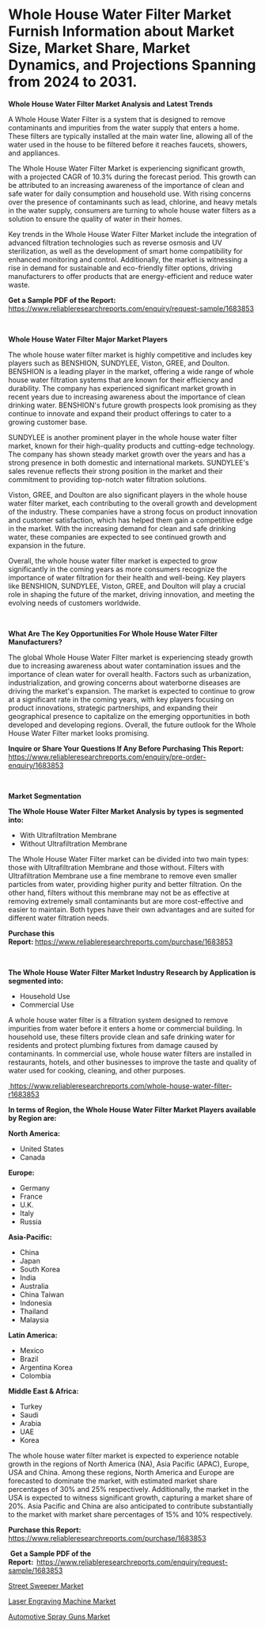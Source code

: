 <p><h1>Whole House Water Filter Market Furnish Information about Market Size, Market Share, Market Dynamics, and Projections Spanning from 2024 to 2031.</h1></p><p><strong>Whole House Water Filter Market Analysis and Latest Trends</strong></p>
<p><p>A Whole House Water Filter is a system that is designed to remove contaminants and impurities from the water supply that enters a home. These filters are typically installed at the main water line, allowing all of the water used in the house to be filtered before it reaches faucets, showers, and appliances.</p><p>The Whole House Water Filter Market is experiencing significant growth, with a projected CAGR of 10.3% during the forecast period. This growth can be attributed to an increasing awareness of the importance of clean and safe water for daily consumption and household use. With rising concerns over the presence of contaminants such as lead, chlorine, and heavy metals in the water supply, consumers are turning to whole house water filters as a solution to ensure the quality of water in their homes.</p><p>Key trends in the Whole House Water Filter Market include the integration of advanced filtration technologies such as reverse osmosis and UV sterilization, as well as the development of smart home compatibility for enhanced monitoring and control. Additionally, the market is witnessing a rise in demand for sustainable and eco-friendly filter options, driving manufacturers to offer products that are energy-efficient and reduce water waste.</p></p>
<p><strong>Get a Sample PDF of the Report:&nbsp;</strong> <a href="https://www.reliableresearchreports.com/enquiry/request-sample/1683853">https://www.reliableresearchreports.com/enquiry/request-sample/1683853</a></p>
<p>&nbsp;</p>
<p><strong>Whole House Water Filter Major Market Players</strong></p>
<p><p>The whole house water filter market is highly competitive and includes key players such as BENSHION, SUNDYLEE, Viston, GREE, and Doulton. BENSHION is a leading player in the market, offering a wide range of whole house water filtration systems that are known for their efficiency and durability. The company has experienced significant market growth in recent years due to increasing awareness about the importance of clean drinking water. BENSHION's future growth prospects look promising as they continue to innovate and expand their product offerings to cater to a growing customer base.</p><p>SUNDYLEE is another prominent player in the whole house water filter market, known for their high-quality products and cutting-edge technology. The company has shown steady market growth over the years and has a strong presence in both domestic and international markets. SUNDYLEE's sales revenue reflects their strong position in the market and their commitment to providing top-notch water filtration solutions.</p><p>Viston, GREE, and Doulton are also significant players in the whole house water filter market, each contributing to the overall growth and development of the industry. These companies have a strong focus on product innovation and customer satisfaction, which has helped them gain a competitive edge in the market. With the increasing demand for clean and safe drinking water, these companies are expected to see continued growth and expansion in the future.</p><p>Overall, the whole house water filter market is expected to grow significantly in the coming years as more consumers recognize the importance of water filtration for their health and well-being. Key players like BENSHION, SUNDYLEE, Viston, GREE, and Doulton will play a crucial role in shaping the future of the market, driving innovation, and meeting the evolving needs of customers worldwide.</p></p>
<p>&nbsp;</p>
<p><strong>What Are The Key Opportunities For Whole House Water Filter Manufacturers?</strong></p>
<p><p>The global Whole House Water Filter market is experiencing steady growth due to increasing awareness about water contamination issues and the importance of clean water for overall health. Factors such as urbanization, industrialization, and growing concerns about waterborne diseases are driving the market's expansion. The market is expected to continue to grow at a significant rate in the coming years, with key players focusing on product innovations, strategic partnerships, and expanding their geographical presence to capitalize on the emerging opportunities in both developed and developing regions. Overall, the future outlook for the Whole House Water Filter market looks promising.</p></p>
<p><strong>Inquire or Share Your Questions If Any Before Purchasing This Report:</strong> <a href="https://www.reliableresearchreports.com/enquiry/pre-order-enquiry/1683853">https://www.reliableresearchreports.com/enquiry/pre-order-enquiry/1683853</a></p>
<p>&nbsp;</p>
<p><strong>Market Segmentation</strong></p>
<p><strong>The Whole House Water Filter Market Analysis by types is segmented into:</strong></p>
<p><ul><li>With Ultrafiltration Membrane</li><li>Without Ultrafiltration Membrane</li></ul></p>
<p><p>The Whole House Water Filter market can be divided into two main types: those with Ultrafiltration Membrane and those without. Filters with Ultrafiltration Membrane use a fine membrane to remove even smaller particles from water, providing higher purity and better filtration. On the other hand, filters without this membrane may not be as effective at removing extremely small contaminants but are more cost-effective and easier to maintain. Both types have their own advantages and are suited for different water filtration needs.</p></p>
<p><strong>Purchase this Report:&nbsp;</strong><a href="https://www.reliableresearchreports.com/purchase/1683853">https://www.reliableresearchreports.com/purchase/1683853</a></p>
<p>&nbsp;</p>
<p><strong>The Whole House Water Filter Market Industry Research by Application is segmented into:</strong></p>
<p><ul><li>Household Use</li><li>Commercial Use</li></ul></p>
<p><p>A whole house water filter is a filtration system designed to remove impurities from water before it enters a home or commercial building. In household use, these filters provide clean and safe drinking water for residents and protect plumbing fixtures from damage caused by contaminants. In commercial use, whole house water filters are installed in restaurants, hotels, and other businesses to improve the taste and quality of water used for cooking, cleaning, and other purposes.</p></p>
<p><a href="https://www.reliableresearchreports.com/whole-house-water-filter-r1683853">&nbsp;https://www.reliableresearchreports.com/whole-house-water-filter-r1683853</a></p>
<p><strong>In terms of Region, the Whole House Water Filter Market Players available by Region are:</strong></p>
<p>
    <p> <strong> North America: </strong>
        <ul>
            <li>United States</li>
            <li>Canada</li>
        </ul>
        </p> 
    <p> <strong> Europe: </strong>
        <ul>
            <li>Germany</li>
            <li>France</li>
            <li>U.K.</li>
            <li>Italy</li>
            <li>Russia</li>
        </ul>
        </p> 
    <p> <strong> Asia-Pacific: </strong>
        <ul>
            <li>China</li>
            <li>Japan</li>
            <li>South Korea</li>
            <li>India</li>
            <li>Australia</li>
            <li>China Taiwan</li>
            <li>Indonesia</li>
            <li>Thailand</li>
            <li>Malaysia</li>
        </ul>
        </p> 
    <p> <strong> Latin America: </strong>
        <ul>
            <li>Mexico</li>
            <li>Brazil</li>
            <li>Argentina Korea</li>
            <li>Colombia</li>
        </ul>
        </p> 
    <p> <strong> Middle East & Africa: </strong>
        <ul>
            <li>Turkey</li>
            <li>Saudi</li>
            <li>Arabia</li>
            <li>UAE</li>
            <li>Korea</li>
        </ul>
    </p>
    </p>
<p><p>The whole house water filter market is expected to experience notable growth in the regions of North America (NA), Asia Pacific (APAC), Europe, USA and China. Among these regions, North America and Europe are forecasted to dominate the market, with estimated market share percentages of 30% and 25% respectively. Additionally, the market in the USA is expected to witness significant growth, capturing a market share of 20%. Asia Pacific and China are also anticipated to contribute substantially to the market with market share percentages of 15% and 10% respectively.</p></p>
<p><strong>Purchase this Report: </strong><a href="https://www.reliableresearchreports.com/purchase/1683853">https://www.reliableresearchreports.com/purchase/1683853</a></p>
<p>&nbsp;<strong>Get a Sample PDF of the Report:&nbsp;&nbsp;</strong><a href="https://www.reliableresearchreports.com/enquiry/request-sample/1683853">https://www.reliableresearchreports.com/enquiry/request-sample/1683853</a></p>
<p><strong></strong></p>
<p><p><a href="https://www.linkedin.com/pulse/street-sweeper-market-analysis-examines-its-scope-growth-opportunities-px9mf?trackingId=1fbQqRsXoiJoqychy2SwPg%3D%3D">Street Sweeper Market</a></p><p><a href="https://github.com/pizolina/Market-Research-Report-List-4/blob/main/laser-engraving-machine-market.md">Laser Engraving Machine Market</a></p><p><a href="https://www.linkedin.com/pulse/automotive-spray-guns-market-size-reflecting-forecast-till-2031-ht2kf?trackingId=DpAQExIsD98ZmK%2FggSwFRg%3D%3D">Automotive Spray Guns Market</a></p></p>